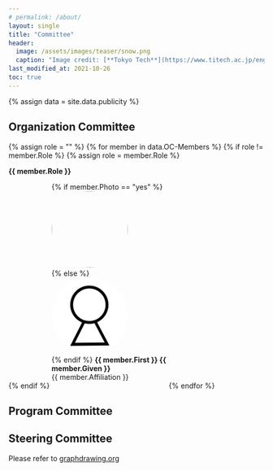 ```yaml
---
# permalink: /about/
layout: single
title: "Committee"
header:
  image: /assets/images/teaser/snow.png
  caption: "Image credit: [**Tokyo Tech**](https://www.titech.ac.jp/english)"
last_modified_at: 2021-10-26
toc: true
---
```


{% assign data = site.data.publicity %}

## Organization Committee

{% assign role = "" %}
{% for member in data.OC-Members %}
  {% if role != member.Role %}
    {% assign role = member.Role %}
<p class="oc-role"><strong>{{ member.Role }}</strong></p>
  {% endif %}
<div style="display: inline-block; width: 45%; text-align: left;">
  {% if member.Photo == "yes" %}
<img style="border-radius: 50%" src="/assets/images/oc/{{ member.First }}_{{ member.Given }}.jpg"
     class="circle" width="150" height="150" /><br />
  {% else %}
<img style="border-radius: 50%" src="/assets/images/oc/nobody.jpg" width="150" height="150" /><br />
  {% endif %}
<strong>{{ member.First }} {{ member.Given }}</strong><br />
{{ member.Affiliation }}<br /><br />
</div>
{% endfor %}


## Program Committee

## Steering Committee

Please refer to [graphdrawing.org](http://graphdrawing.org/sc.html)
